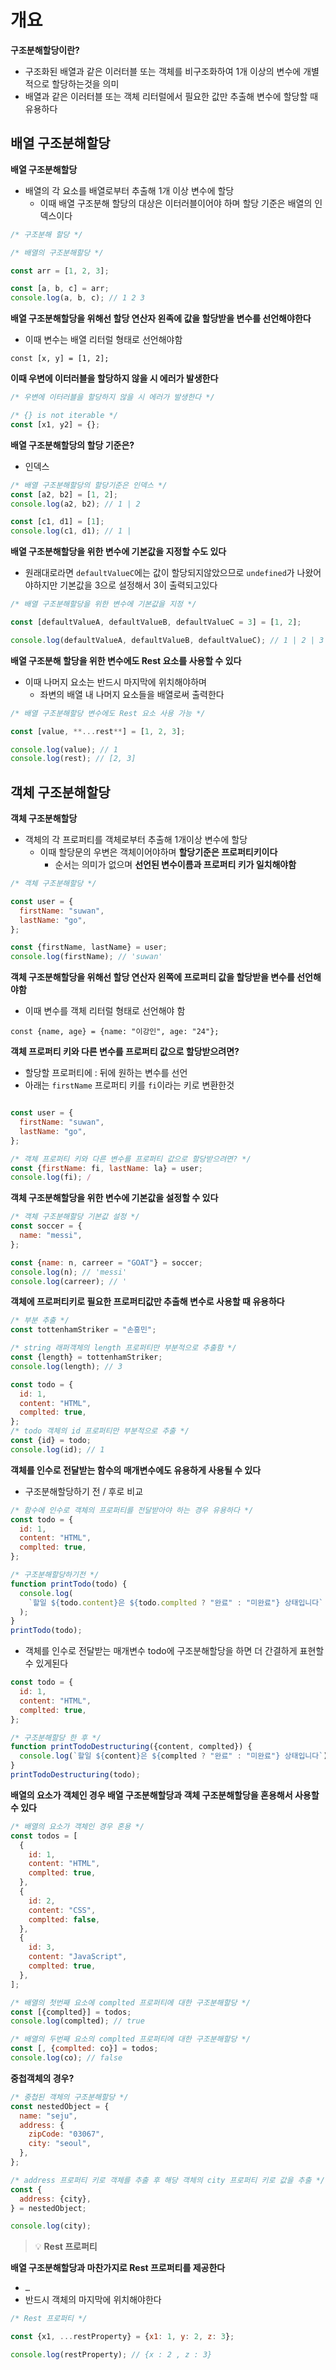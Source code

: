 # 개요

**구조분해할당이란?**

- 구조화된 배열과 같은 이러터블 또는 객체를 비구조화하여 1개 이상의 변수에 개별적으로 할당하는것을 의미
- 배열과 같은 이러터블 또는 객체 리터럴에서 필요한 값만 추출해 변수에 할당할 때 유용하다

## 배열 구조분해할당

**배열 구조분해할당**

- 배열의 각 요소를 배열로부터 추출해 1개 이상 변수에 할당
  - 이때 배열 구조분해 할당의 대상은 이터러블이어야 하며 할당 기준은 배열의 인덱스이다

```jsx
/* 구조분해 할당 */

/* 배열의 구조분해할당 */

const arr = [1, 2, 3];

const [a, b, c] = arr;
console.log(a, b, c); // 1 2 3
```

**배열 구조분해할당을 위해선 할당 연산자 왼족에 값을 할당받을 변수를 선언해야한다**

- 이때 변수는 배열 리터럴 형태로 선언해야함

```tsx
const [x, y] = [1, 2];
```

**이때 우변에 이터러블을 할당하지 않을 시 에러가 발생한다**

```jsx
/* 우변에 이터러블을 할당하지 않을 시 에러가 발생한다 */

/* {} is not iterable */
const [x1, y2] = {};
```

**배열 구조분해할당의 할당 기준은?**

- 인덱스

```jsx
/* 배열 구조분해할당의 할당기준은 인덱스 */
const [a2, b2] = [1, 2];
console.log(a2, b2); // 1 | 2

const [c1, d1] = [1];
console.log(c1, d1); // 1 |
```

**배열 구조분해할당을 위한 변수에 기본값을 지정할 수도 있다**

- 원래대로라면 `defaultValueC`에는 값이 할당되지않았으므로 `undefined`가 나왔어야하지만 기본값을 3으로 설정해서 3이 출력되고있다

```jsx
/* 배열 구조분해할당을 위한 변수에 기본값을 지정 */

const [defaultValueA, defaultValueB, defaultValueC = 3] = [1, 2];

console.log(defaultValueA, defaultValueB, defaultValueC); // 1 | 2 | 3
```

**배열 구조분해 할당을 위한 변수에도 Rest 요소를 사용할 수 있다**

- 이때 나머지 요소는 반드시 마지막에 위치해야하며
  - 좌변의 배열 내 나머지 요소들을 배열로써 출력한다

```jsx
/* 배열 구조분해할당 변수에도 Rest 요소 사용 가능 */

const [value, **...rest**] = [1, 2, 3];

console.log(value); // 1
console.log(rest); // [2, 3]
```

## 객체 구조분해할당

**객체 구조분해할당**

- 객체의 각 프로퍼티를 객체로부터 추출해 1개이상 변수에 할당
  - 이때 할당문의 우변은 객체이어야하며 **할당기준은 프로퍼티키이다**
    - 순서는 의미가 없으며 **선언된 변수이름과 프로퍼티 키가 일치해야함**

```jsx
/* 객체 구조분해할당 */

const user = {
  firstName: "suwan",
  lastName: "go",
};

const {firstName, lastName} = user;
console.log(firstName); // 'suwan'
```

**객체 구조분해할당을 위해선 할당 연산자 왼쪽에 프로퍼티 값을 할당받을 변수를 선언해야함**

- 이때 변수를 객체 리터럴 형태로 선언해야 함

```tsx
const {name, age} = {name: "이강인", age: "24"};
```

**객체 프로퍼티 키와 다른 변수를 프로퍼티 값으로 할당받으려면?**

- 할당할 프로퍼티에 : 뒤에 원하는 변수를 선언
- 아래는 `firstName` 프로퍼티 키를 `fi`이라는 키로 변환한것

```jsx

const user = {
  firstName: "suwan",
  lastName: "go",
};

/* 객체 프로퍼티 키와 다른 변수를 프로퍼티 값으로 할당받으려면? */
const {firstName: fi, lastName: la} = user;
console.log(fi); /
```

**객체 구조분해할당을 위한 변수에 기본값을 설정할 수 있다**

```jsx
/* 객체 구조분해할당 기본값 설정 */
const soccer = {
  name: "messi",
};

const {name: n, carreer = "GOAT"} = soccer;
console.log(n); // 'messi'
console.log(carreer); // '
```

**객체에 프로퍼티키로 필요한 프로퍼티값만 추출해 변수로 사용할 때 유용하다**

```jsx
/* 부분 추출 */
const tottenhamStriker = "손흥민";

/* string 래퍼객체의 length 프로퍼티만 부분적으로 추출함 */
const {length} = tottenhamStriker;
console.log(length); // 3

const todo = {
  id: 1,
  content: "HTML",
  complted: true,
};
/* todo 객체의 id 프로퍼티만 부분적으로 추출 */
const {id} = todo;
console.log(id); // 1
```

**객체를 인수로 전달받는 함수의 매개변수에도 유용하게 사용될 수 있다**

- 구조분해할당하기 전 / 후로 비교

```jsx
/* 함수에 인수로 객체의 프로퍼티를 전달받아야 하는 경우 유용하다 */
const todo = {
  id: 1,
  content: "HTML",
  complted: true,
};

/* 구조분해할당하기전 */
function printTodo(todo) {
  console.log(
    `할일 ${todo.content}은 ${todo.complted ? "완료" : "미완료"} 상태입니다`
  );
}
printTodo(todo);
```

- 객체를 인수로 전달받는 매개변수 todo에 구조분해할당을 하면 더 간결하게 표현할 수 있게된다

```jsx
const todo = {
  id: 1,
  content: "HTML",
  complted: true,
};

/* 구조분해할당 한 후 */
function printTodoDestructuring({content, complted}) {
  console.log(`할일 ${content}은 ${complted ? "완료" : "미완료"} 상태입니다`);
}
printTodoDestructuring(todo);
```

**배열의 요소가 객체인 경우 배열 구조분해할당과 객체 구조분해할당을 혼용해서 사용할 수 있다**

```jsx
/* 배열의 요소가 객체인 경우 혼용 */
const todos = [
  {
    id: 1,
    content: "HTML",
    complted: true,
  },
  {
    id: 2,
    content: "CSS",
    complted: false,
  },
  {
    id: 3,
    content: "JavaScript",
    complted: true,
  },
];

/* 배열의 첫번째 요소에 complted 프로퍼티에 대한 구조분해할당 */
const [{complted}] = todos;
console.log(complted); // true

/* 배열의 두번째 요소의 complted 프로퍼티에 대한 구조분해할당 */
const [, {complted: co}] = todos;
console.log(co); // false
```

**중첩객체의 경우?**

```jsx
/* 중첩된 객체의 구조분해할당 */
const nestedObject = {
  name: "seju",
  address: {
    zipCode: "03067",
    city: "seoul",
  },
};

/* address 프로퍼티 키로 객체를 추출 후 해당 객체의 city 프로퍼티 키로 값을 추출 */
const {
  address: {city},
} = nestedObject;

console.log(city);
```

> 💡 **Rest 프로퍼티**

**배열 구조분해할당과 마찬가지로 Rest 프로퍼티를 제공한다**

- `…`
- 반드시 객체의 마지막에 위치해야한다

```jsx
/* Rest 프로퍼티 */

const {x1, ...restProperty} = {x1: 1, y: 2, z: 3};

console.log(restProperty); // {x : 2 , z : 3}
```
